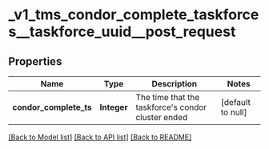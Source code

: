 # _v1_tms_condor_complete_taskforces__taskforce_uuid__post_request
## Properties

| Name | Type | Description | Notes |
|------------ | ------------- | ------------- | -------------|
| **condor\_complete\_ts** | **Integer** | The time that the taskforce&#39;s condor cluster ended | [default to null] |

[[Back to Model list]](../README.md#documentation-for-models) [[Back to API list]](../README.md#documentation-for-api-endpoints) [[Back to README]](../README.md)

